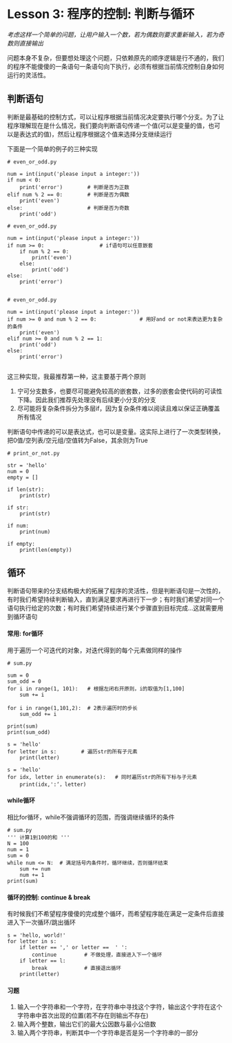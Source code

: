 # Lesson 3: 程序的控制: 判断与循环

*考虑这样一个简单的问题，让用户输入一个数，若为偶数则要求重新输入，若为奇数则直接输出*

问题本身不复杂，但要想处理这个问题，只依赖原先的顺序逻辑是行不通的，我们的程序不能傻傻的一条语句一条语句向下执行，必须有根据当前情况控制自身如何运行的灵活性。

## 判断语句

判断是最基础的控制方式，可以让程序根据当前情况决定要执行哪个分支。为了让程序理解现在是什么情况，我们要向判断语句传递一个值(可以是变量的值，也可以是表达式的值)，然后让程序根据这个值来选择分支继续运行

下面是一个简单的例子的三种实现

```
# even_or_odd.py

num = int(input('please input a integer:'))
if num < 0:
    print('error')        # 判断是否为正数
elif num % 2 == 0:        # 判断是否为偶数
    print('even')
else:                     # 判断是否为奇数
    print('odd')

```

```
# even_or_odd.py

num = int(input('please input a integer:'))
if num >= 0:                  # if语句可以任意嵌套
    if num % 2 == 0:
        print('even')
    else:
        print('odd')
else:
    print('error')
  
```

```
# even_or_odd.py

num = int(input('please input a integer:'))
if num >= 0 and num % 2 == 0:              # 用好and or not来表达更为复杂的条件   
    print('even')
elif num >= 0 and num % 2 == 1:
    print('odd')
else:
    print('error')
  
```

这三种实现，我最推荐第一种，这主要基于两个原则

1. 宁可分支数多，也要尽可能避免较高的嵌套数，过多的嵌套会使代码的可读性下降。因此我们推荐先处理没有后续更小分支的分支
2. 尽可能将复杂条件拆分为多层if，因为复杂条件难以阅读且难以保证正确覆盖所有情况

判断语句中传递的可以是表达式，也可以是变量。这实际上进行了一次类型转换，把0值/空列表/空元组/空值转为False，其余则为True

```
# print_or_not.py

str = 'hello'
num = 0
empty = []

if len(str):
    print(str)

if str:
    print(str)

if num:
    print(num)

if empty:
    print(len(empty))
```

## 循环

判断语句带来的分支结构极大的拓展了程序的灵活性，但是判断语句是一次性的，有时我们希望持续判断输入，直到满足要求再进行下一步；有时我们希望对同一个语句执行给定的次数；有时我们希望持续进行某个步骤直到目标完成...这就需要用到循环语句

#### 常用: for循环

用于遍历一个可迭代的对象，对迭代得到的每个元素做同样的操作

```
# sum.py

sum = 0
sum_odd = 0
for i in range(1, 101):   # 根据左闭右开原则，i的取值为[1,100]
    sum += i

for i in range(1,101,2):  # 2表示遍历时的步长
    sum_odd += i

print(sum)
print(sum_odd)
```

```
s = 'hello'
for letter in s:        # 遍历str的所有子元素
    print(letter)
```

```
s = 'hello'
for idx, letter in enumerate(s):   # 同时遍历str的所有下标与子元素
    print(idx,':‘，letter)
```

#### while循环

相比for循环，while不强调循环的范围，而强调继续循环的条件

```
# sum.py
''' 计算1到100的和 '''
N = 100
num = 1
sum = 0
while num <= N:  # 满足括号内条件时，循环继续，否则循环结束
    sum += num
    num += 1
print(sum)
```

#### 循环的控制: continue & break

有时候我们不希望程序傻傻的完成整个循环，而希望程序能在满足一定条件后直接进入下一次循环/跳出循环

```
s = 'hello, world!'
for letter in s:
    if letter == ',' or letter ==  ' ':
        continue         # 不做处理，直接进入下一个循环
    if letter == l:
        break            # 直接退出循环
    print(letter)
```

#### 习题

1. 输入一个字符串和一个字符，在字符串中寻找这个字符，输出这个字符在这个字符串中首次出现的位置(若不存在则输出不存在)
2. 输入两个整数，输出它们的最大公因数与最小公倍数
3. 输入两个字符串，判断其中一个字符串是否是另一个字符串的一部分
